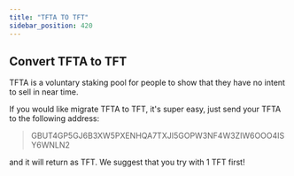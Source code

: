 ```yaml
---
title: "TFTA TO TFT"
sidebar_position: 420
---
```



## Convert TFTA to TFT

TFTA is a voluntary staking pool for people to show that they have no intent to sell in near time.

If you would like migrate TFTA to TFT, it's super easy, just send your TFTA to the following address:

> GBUT4GP5GJ6B3XW5PXENHQA7TXJI5GOPW3NF4W3ZIW6OOO4ISY6WNLN2

and it will return as TFT. We suggest that you try with 1 TFT first!